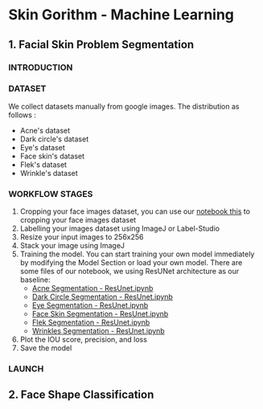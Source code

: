 # Skin Gorithm - Machine Learning

## 1. Facial Skin Problem Segmentation

### INTRODUCTION

### DATASET
We collect datasets manually from google images. The distribution as follows :
- Acne's dataset 
- Dark circle's dataset 
- Eye's dataset 
- Face skin's dataset 
- Flek's dataset 
- Wrinkle's dataset

### WORKFLOW STAGES
1. Cropping your face images dataset, you can use our [notebook this]() to cropping your face images dataset 
2. Labelling your images dataset using ImageJ or Label-Studio
3. Resize your input images to 256x256
4. Stack your image using ImageJ 
5. Training the model. You can start training your own model immediately by modifying the Model Section or load your own model. There are some files of our notebook, we using ResUNet architecture as our baseline:
   - [Acne Segmentation - ResUnet.ipynb](https://github.com/Skingorithm/Capstone_Bangkit/blob/Machine-Learning/Acne%20Skin%20Segmentation/Acne%20Segmentation%20-%20ResUnet.ipynb)
   - [Dark Circle Segmentation - ResUnet.ipynb](https://github.com/Skingorithm/Capstone_Bangkit/blob/Machine-Learning/Dark%20Circle%20Segmentation/Dark%20Circle%20Segmentation%20-%20ResUnet.ipynb)
   - [Eye Segmentation - ResUnet.ipynb](https://github.com/Skingorithm/Capstone_Bangkit/blob/Machine-Learning/Eye%20Segmentation/Eye%20Segmentation%20-%20ResUnet.ipynb)
   - [Face Skin Segmentation - ResUnet.ipynb](https://github.com/Skingorithm/Capstone_Bangkit/blob/Machine-Learning/Face%20Skin%20Segmentation/Face%20Skin%20Segmentation%20-%20ResUnet.ipynb)
   - [Flek Segmentation - ResUnet.ipynb](https://github.com/Skingorithm/Capstone_Bangkit/blob/Machine-Learning/Flek%20Segmentation/Flek%20Segmentation%20-%20ResUnet.ipynb)
   - [Wrinkles Segmentation - ResUnet.ipynb](https://github.com/Skingorithm/Capstone_Bangkit/blob/Machine-Learning/Wrinkles%20Segmentation/Wrinkles%20Segmentation%20-%20ResUnet.ipynb)
6. Plot the IOU score, precision, and loss
7. Save the model

### LAUNCH


## 2. Face Shape Classification
